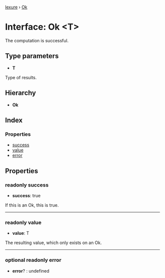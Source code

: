 [lexure](../README.md) › [Ok](ok.md)

# Interface: Ok \<**T**\>

The computation is successful.

## Type parameters

* **T**

Type of results.

## Hierarchy

* **Ok**

## Index

### Properties

* [success](ok.md#readonly-success)
* [value](ok.md#readonly-value)
* [error](ok.md#optional-readonly-error)

## Properties

### readonly success

* **success**: true

If this is an Ok, this is true.

___

### readonly value

* **value**: T

The resulting value, which only exists on an Ok.

___

### optional readonly error

* **error**? : undefined
